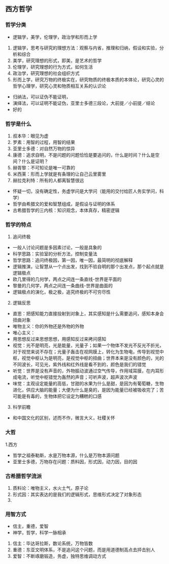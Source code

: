 ## 西方哲学
### 哲学分类
* 逻辑学，美学，伦理学，政治学和形而上学
1. 逻辑学，思考与研究的理想方法：观察与内省，推理和归纳，假设和实验，分析和综合
2. 美学，研究理想的形式，即美，是艺术的哲学
3. 伦理学，研究理想的行为方式，如何生活
4. 政治学，研究理想的社会组织方式
5. 形而上学，研究万物的终极实在，研究物质的终极本质的本体论，研究心灵的哲学心理学，研究心灵和物质相互关系的认识论
* 归纳法，可以证伪不能证明，
* 演绎法，可以证明不能证伪，亚里士多德三段论，大前提／小前提／结论
* 好的
### 哲学是什么
1. 叔本华：眼见为虚
2. 罗素：用智的过程，用智的结果
3. 亚里士多德：对自然万物的惊异
4. 康德：追求自明，不是问题的问题恰恰是要追问的，什么是时间？什么是空间？什么是证明？
5. 赫胥黎：不可知论是唯一可靠的
6. 米西莱：形而上学就是有条理的让自己云里雾里
7. 赫拉克利特：所有的人都离智慧很远
* 怀疑一切，没有确定性，务虚学问是大学问（能用的交付给匠人务实学问，科学）
* 哲学由希腊文的爱和智慧组成，是假设与证明的体系
* 古希腊哲学的三内核：知识观念，本体真存，精密逻辑
### 哲学的特点
1. 追问终极
* 一般人讨论问题是多因素讨论，一般是具象的
* 科学思路：实验室的分析方法，控制变量法
* 哲学思路：追问终极因，第一因，唯一因，最简明的彻底解释
* 逻辑推演，让智慧从一个点出发，找到不验自明的那个出发点，那个起点就是逻辑极点
* 欧几里得的几何学，两点之间连一条直线-世界是平面的
* 黎曼的几何学，两点之间连一条曲线-世界是曲面的
* 逻辑极点的演化，极之极，追究终极的不可穷尽性
2. 逻辑反思
* 直思：把感知能力直接投射到对象上，其实感知是什么需要追问，感知本身会扭曲对象
* 唯物主义：你的外物还是外物的外物
* 唯心主义：
* 用思想反过来思想思想，用感知反过来拷问感知
* 视觉：光不是明亮，光是能量，光量子；如果一个物体不发光不反光不折光，对于视觉来说不存在；光量子轰击在视网膜上，转化为生物电，传导到视觉中枢，视觉中枢认为是明亮，是视觉中枢的扭曲；世界本来是没有颜色的，光的不同波长，可见光，紫外线和红外线是看不到的，颜色是我们的错觉
* 听觉：世界是没有声音的，外物振动波通过空气传导，作用域耳膜，在内耳形成电流，听觉中枢错觉为轰然的声音；可听声波，超声波次声波
* 味觉：主观设定能量的高低，甘甜的水果为什么是甜，是因为有葡萄糖，生物进化，供应大脑的能量；大便为什么是臭的，是因为能量已经被吸收完了；苦可能是有毒的，生物体把它设定为糟糕的口感
3. 科学前瞻
* 和中国文化的区别，述而不作，微言大义，社稷关怀
### 大哲
1.西方
* 哲学之祖泰勒斯，水是万物本源，什么是万物本源问题
* 亚里士多德，万物存在问题：质料因，形式因，动力因，目的因
### 古希腊哲学流派
1. 质料论：唯物主义，水火土气，原子论
2. 形式因：其实表达的是我们的逻辑形式，思维形式决定了对象形态
3. 
### 用智方式
* 信主，重德，爱智
* 神学，哲学，科学一脉相承
1. 信主：毕达哥拉斯，数论系统，万物皆数
2. 重德：东亚文明体系，不是追问这个问题，而是用道德制高点去抨击别人
3. 爱智：不断琢磨锻造，务虚，独特思维调动方式
